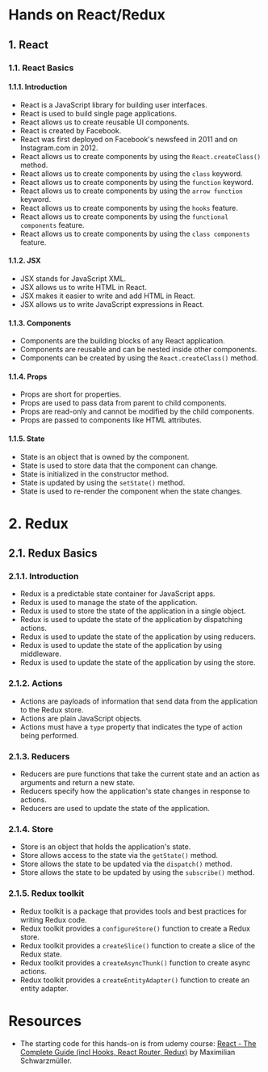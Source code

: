 # Hands on React/Redux
## 1. React
### 1.1. React Basics
#### 1.1.1. Introduction
- React is a JavaScript library for building user interfaces.
- React is used to build single page applications.
- React allows us to create reusable UI components.
- React is created by Facebook.
- React was first deployed on Facebook's newsfeed in 2011 and on Instagram.com in 2012.
- React allows us to create components by using the `React.createClass()` method.
- React allows us to create components by using the `class` keyword.
- React allows us to create components by using the `function` keyword.
- React allows us to create components by using the `arrow function` keyword.
- React allows us to create components by using the `hooks` feature.
- React allows us to create components by using the `functional components` feature.
- React allows us to create components by using the `class components` feature.

#### 1.1.2. JSX
- JSX stands for JavaScript XML.
- JSX allows us to write HTML in React.
- JSX makes it easier to write and add HTML in React.
- JSX allows us to write JavaScript expressions in React.

#### 1.1.3. Components
- Components are the building blocks of any React application.
- Components are reusable and can be nested inside other components.
- Components can be created by using the `React.createClass()` method.

#### 1.1.4. Props
- Props are short for properties.
- Props are used to pass data from parent to child components.
- Props are read-only and cannot be modified by the child components.
- Props are passed to components like HTML attributes.

#### 1.1.5. State
- State is an object that is owned by the component.
- State is used to store data that the component can change.
- State is initialized in the constructor method.
- State is updated by using the `setState()` method.
- State is used to re-render the component when the state changes.

# 2. Redux
## 2.1. Redux Basics
### 2.1.1. Introduction
- Redux is a predictable state container for JavaScript apps.
- Redux is used to manage the state of the application.
- Redux is used to store the state of the application in a single object.
- Redux is used to update the state of the application by dispatching actions.
- Redux is used to update the state of the application by using reducers.
- Redux is used to update the state of the application by using middleware.
- Redux is used to update the state of the application by using the store.

### 2.1.2. Actions
- Actions are payloads of information that send data from the application to the Redux store.
- Actions are plain JavaScript objects.
- Actions must have a `type` property that indicates the type of action being performed.

### 2.1.3. Reducers
- Reducers are pure functions that take the current state and an action as arguments and return a new state.
- Reducers specify how the application's state changes in response to actions.
- Reducers are used to update the state of the application.

### 2.1.4. Store
- Store is an object that holds the application's state.
- Store allows access to the state via the `getState()` method.
- Store allows the state to be updated via the `dispatch()` method.
- Store allows the state to be updated by using the `subscribe()` method.

### 2.1.5. Redux toolkit
- Redux toolkit is a package that provides tools and best practices for writing Redux code.
- Redux toolkit provides a `configureStore()` function to create a Redux store.
- Redux toolkit provides a `createSlice()` function to create a slice of the Redux state.
- Redux toolkit provides a `createAsyncThunk()` function to create async actions.
- Redux toolkit provides a `createEntityAdapter()` function to create an entity adapter.

# Resources
- The starting code for this hands-on is from udemy course: [React - The Complete Guide (incl Hooks, React Router, Redux)](https://www.udemy.com/course/react-the-complete-guide-incl-redux/)
by Maximilian Schwarzmüller.



